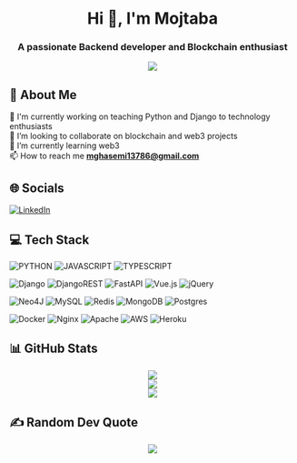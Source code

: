 <h1 align="center">Hi 👋, I'm Mojtaba</h1>
<h3 align="center">A passionate Backend developer and Blockchain enthusiast</h3>
<div align="center">
  
[![](https://visitcount.itsvg.in/api?id=ghasemiTaheri&icon=0&color=11)](https://visitcount.itsvg.in)

</div>

## 💫 About Me
🔭 I'm currently working on teaching Python and Django to technology enthusiasts<br>👯 I’m looking to collaborate on blockchain and web3 projects<br>🌱 I’m currently learning web3<br>📫 How to reach me <b><a href="mailto:mghasemi13786@gmail.com">mghasemi13786@gmail.com</a></b>



## 🌐 Socials
[![LinkedIn](https://img.shields.io/badge/LinkedIn-%230077B5.svg?logo=linkedin&logoColor=white)](https://linkedin.com/in/mojtaba-ghasemi-taheri) 

## 💻 Tech Stack
![PYTHON](https://img.shields.io/badge/Python-%23430098.svg?style=for-the-badge&logo=python&logoColor=white) 
![JAVASCRIPT](https://img.shields.io/badge/Javascript-%23FF9900.svg?style=for-the-badge&logo=javascript&logoColor=white) 
![TYPESCRIPT](https://img.shields.io/badge/TypeScript-%2335495e.svg?style=for-the-badge&logo=typescript&logoColor=white)

![Django](https://img.shields.io/badge/django-%23092E20.svg?style=for-the-badge&logo=django&logoColor=white)
![DjangoREST](https://img.shields.io/badge/DJANGO-REST-ff1709?style=for-the-badge&logo=django&logoColor=white&color=ff1709&labelColor=gray)
![FastAPI](https://img.shields.io/badge/FastAPI-005571?style=for-the-badge&logo=fastapi)
![Vue.js](https://img.shields.io/badge/vue.js-%2335495e.svg?style=for-the-badge&logo=vuedotjs&logoColor=%234FC08D) 
![jQuery](https://img.shields.io/badge/jquery-%230769AD.svg?style=for-the-badge&logo=jquery&logoColor=white) 

![Neo4J](https://img.shields.io/badge/Neo4j-008CC1?style=for-the-badge&logo=neo4j&logoColor=white) 
![MySQL](https://img.shields.io/badge/mysql-%2300000f.svg?style=for-the-badge&logo=mysql&logoColor=white) 
![Redis](https://img.shields.io/badge/redis-%23DD0031.svg?style=for-the-badge&logo=redis&logoColor=white) 
![MongoDB](https://img.shields.io/badge/MongoDB-%234ea94b.svg?style=for-the-badge&logo=mongodb&logoColor=white)
![Postgres](https://img.shields.io/badge/postgres-%23316192.svg?style=for-the-badge&logo=postgresql&logoColor=white) 

![Docker](https://img.shields.io/badge/docker-%230db7ed.svg?style=for-the-badge&logo=docker&logoColor=white)
![Nginx](https://img.shields.io/badge/nginx-%23009639.svg?style=for-the-badge&logo=nginx&logoColor=white)
![Apache](https://img.shields.io/badge/apache-%23D42029.svg?style=for-the-badge&logo=apache&logoColor=white)
![AWS](https://img.shields.io/badge/AWS-%23FF9900.svg?style=for-the-badge&logo=amazon-aws&logoColor=white) 
![Heroku](https://img.shields.io/badge/heroku-%23430098.svg?style=for-the-badge&logo=heroku&logoColor=white) 

## 📊 GitHub Stats

<div align="center">

![](https://github-readme-streak-stats.herokuapp.com/?user=ghasemiTaheri&theme=radical&hide_border=false)<br/>
![](https://github-readme-stats.vercel.app/api?username=ghasemiTaheri&theme=radical&hide_border=false&include_all_commits=false&count_private=false)<br/>
![](https://github-readme-stats.vercel.app/api/top-langs/?username=ghasemiTaheri&theme=radical&hide_border=false&include_all_commits=false&count_private=false&layout=compact)

</div>

## ✍️ Random Dev Quote
<div align="center">
  
![](https://quotes-github-readme.vercel.app/api?type=horizontal&theme=radical)
</div>
